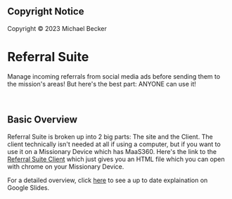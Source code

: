 ## Copyright Notice
Copyright © 2023 Michael Becker

# Referral Suite

Manage incoming referrals from social media ads before sending them to the mission's areas! But here's the best part: ANYONE can use it!

<br>

## Basic Overview
Referral Suite is broken up into 2 big parts: The site and the Client. The client technically isn't needed at all if using a computer, but if you want to use it on a Missionary Device which has MaaS360. Here's the link to the [Referral Suite Client](https://github.com/ssmission/referral-suite-client) which just gives you an HTML file which you can open with chrome on your Missionary Device.

For a detailed overview, click [here](https://docs.google.com/presentation/d/1MaA2gO9XzbjV9zfZ9H9icCf84WHemMlcUsptoW-Ave4/edit?usp=sharing) to see a up to date explaination on Google Slides.
